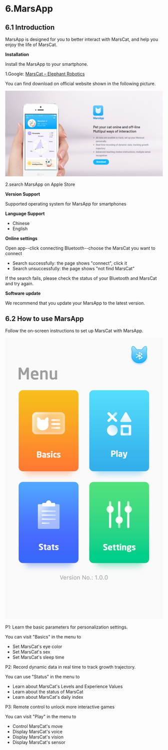 # 6.MarsApp

## 6.1 Introduction

MarsApp is designed for you to better interact with MarsCat, and help you enjoy the life of MarsCat.

**Installation**

Install the MarsApp to your smartphone.

1.Google: [MarsCat – Elephant Robotics](https://www.elephantrobotics.com/en/mars-en/)

You can find download on official website shown in the following picture.

![](image/6-MarsApp/1622703039803.png)

2.search MarsApp on Apple Store

**Version Support**

Supported operating system for MarsApp for smartphones

**Language Support**

- Chinese
- English

**Online settings**

Open app--click connecting Bluetooth--choose the MarsCat you want to connect

- Search successfully: the page shows "connect", click it
- Search unsuccessfully: the page shows "not find MarsCat"

If the search fails, please check the status of your Bluetooth and MarsCat and try again.

**Software update**

We recommend that you update your MarsApp to the latest version.

## 6.2 How to use MarsApp

Follow the on-screen instructions to set up MarsCat with MarsApp.

![](image/6-MarsApp/1622706872938.png)

P1: Learn the basic parameters for personalization settings.

You can visit "Basics" in the menu to

- Set MarsCat's eye color
- Set MarsCat's sex
- Set MarsCat's sleep time

P2: Record dynamic data in real time to track growth trajectory.

You can use "Status" in the menu to

- Learn about MarsCat's Levels and Experience Values
- Learn about the status of MarsCat
- Learn about MarsCat's daily index

P3: Remote control to unlock more interactive games

You can visit "Play" in the menu to

- Control MarsCat's move
- Display MarsCat's voice
- Display MarsCat's vision
- Display MarsCat's sensor
